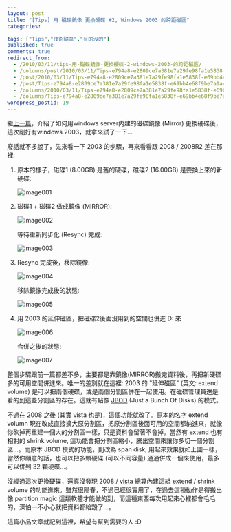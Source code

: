 ```yaml
---
layout: post
title: "[Tips] 用 磁碟鏡像 更換硬碟 #2, Windows 2003 的跨距磁區"
categories:

tags: ["Tips","技術隨筆","有的沒的"]
published: true
comments: true
redirect_from:
  - /2010/03/11/tips-用-磁碟鏡像-更換硬碟-2-windows-2003-的跨距磁區/
  - /columns/post/2010/03/11/Tips-e794a8-e2809ce7a381e7a29fe98fa1e5838f-e69bb4e68f9be7a1ace7a29f-2-Windows-2003-e79a84e8b7a8e8b79de7a381e58d80.aspx/
  - /post/2010/03/11/Tips-e794a8-e2809ce7a381e7a29fe98fa1e5838f-e69bb4e68f9be7a1ace7a29f-2-Windows-2003-e79a84e8b7a8e8b79de7a381e58d80.aspx/
  - /post/Tips-e794a8-e2809ce7a381e7a29fe98fa1e5838f-e69bb4e68f9be7a1ace7a29f-2-Windows-2003-e79a84e8b7a8e8b79de7a381e58d80.aspx/
  - /columns/2010/03/11/Tips-e794a8-e2809ce7a381e7a29fe98fa1e5838f-e69bb4e68f9be7a1ace7a29f-2-Windows-2003-e79a84e8b7a8e8b79de7a381e58d80.aspx/
  - /columns/Tips-e794a8-e2809ce7a381e7a29fe98fa1e5838f-e69bb4e68f9be7a1ace7a29f-2-Windows-2003-e79a84e8b7a8e8b79de7a381e58d80.aspx/
wordpress_postid: 19
---
```


繼[上一篇](/post/Tips-e794a8-e2809ce7a381e7a29fe98fa1e5838f-e784a1e7979be69bb4e68f9be7a1ace7a29f.aspx)，介紹了如何用windows server内建的磁碟鏡像 (Mirror) 更換硬碟後，這次剛好有windows 2003，就拿來試了一下...

廢話就不多說了，先來看一下 2003 的步驟，再來看看跟 2008 / 2008R2 差在那裡:

1. 原本的樣子，磁碟1 (8.00GB) 是舊的硬碟，磁碟2 (16.00GB) 是要換上來的新硬碟:

   ![image001](/wp-content/be-files/image001.png)

2. 磁碟1 + 磁碟2 做成鏡像 (MIRROR):

   ![image002](/wp-content/be-files/image002.png)

   等待重新同步化 (Resync) 完成:

   ![image003](/wp-content/be-files/image003.png)

3. Resync 完成後，移除鏡像:

   ![image004](/wp-content/be-files/image004.png)

   移除鏡像完成後的狀態:

   ![image005](/wp-content/be-files/image005.png)

4. 用 2003 的延伸磁區，把磁碟2後面沒用到的空間也併進 D: 來

   ![image006](/wp-content/be-files/image006.png)

   合併之後的狀態:

   ![image007](/wp-content/be-files/image007.png)

整個步驟跟前一篇都差不多，主要都是靠鏡像(MIRROR)搬完資料後，再把新硬碟多的可用空間併進來。唯一的差別就在這裡: 2003 的 "延伸磁區" (英文: extend volume) 是可以把兩個硬碟，或是兩個分割區併在一起使用。在磁碟管理員還是看的到這些分割區的存在。這就有點像 [JBOD](http://en.wikipedia.org/wiki/Non-RAID_drive_architectures#JBOD) (Just a Bunch Of Disks) 的模式。

不過在 2008 之後 (其實 vista 也是)，這個功能就改了。原本的名字 extend volumn 現在改成直接擴大原分割區，把原分割區後面可用的空間都納進來，就像你砍掉再重建一個大的分割區一樣，只是資料會留著不會掉。當然有 extend 也有相對的 shrink volume, 這功能會把分割區縮小，騰出空間來讓你多切一個分割區...。而原本 JBOD 模式的功能，則改為 span disk, 用起來效果就如上圖一樣，當然你願意的話，也可以把多顆硬碟 (可以不同容量) 通通併成一個來使用，最多可以併到 32 顆硬碟...。

沒經過這次更換硬碟，還真沒發現 2008 / vista 總算內建這組 extend / shrink volume 的功能進來。雖然很陽春，不過已經很實用了，在過去這種動作是得搬出像 partition magic 這類軟體才能做的到，而這種東西每次用起來心裡都會毛毛的，深怕一不小心就把資料都給毀了...。

這篇小品文章就記到這裡，希望有幫到需要的人 :D
